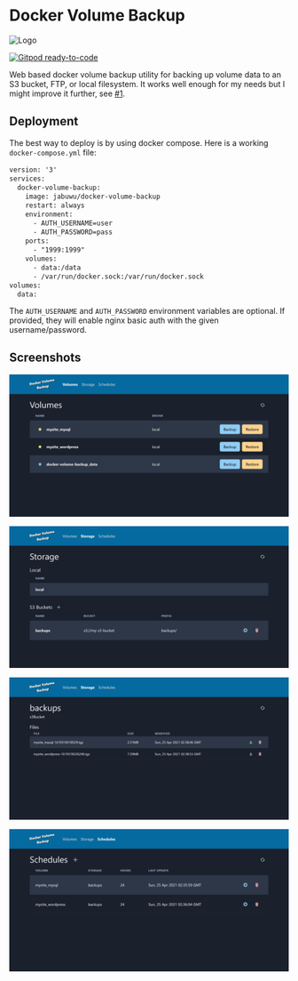 # Docker Volume Backup

![Logo](https://github.com/jabuwu/docker-volume-backup/blob/master/images/logo.png?raw=true)

[![Gitpod ready-to-code](https://img.shields.io/badge/Gitpod-ready--to--code-blue?logo=gitpod)](https://gitpod.io/#https://github.com/jabuwu/docker-volume-backup)

Web based docker volume backup utility for backing up volume data to an S3 bucket, FTP, or local filesystem. It works well enough for my needs but I might improve it further, see [#1](https://github.com/jabuwu/docker-volume-backup/issues/1).

## Deployment

The best way to deploy is by using docker compose. Here is a working `docker-compose.yml` file:

```
version: '3'
services:
  docker-volume-backup:
    image: jabuwu/docker-volume-backup
    restart: always
    environment:
      - AUTH_USERNAME=user
      - AUTH_PASSWORD=pass
    ports:
      - "1999:1999"
    volumes:
      - data:/data
      - /var/run/docker.sock:/var/run/docker.sock
volumes:
  data:
```

The `AUTH_USERNAME` and `AUTH_PASSWORD` environment variables are optional. If provided, they will enable nginx basic auth with the given username/password.

## Screenshots

![Volumes](https://github.com/jabuwu/docker-volume-backup/blob/master/images/volumes.png?raw=true)

![All Storage](https://github.com/jabuwu/docker-volume-backup/blob/master/images/all-storage.png?raw=true)

![Storage](https://github.com/jabuwu/docker-volume-backup/blob/master/images/storage.png?raw=true)

![Schedules](https://github.com/jabuwu/docker-volume-backup/blob/master/images/schedules.png?raw=true)